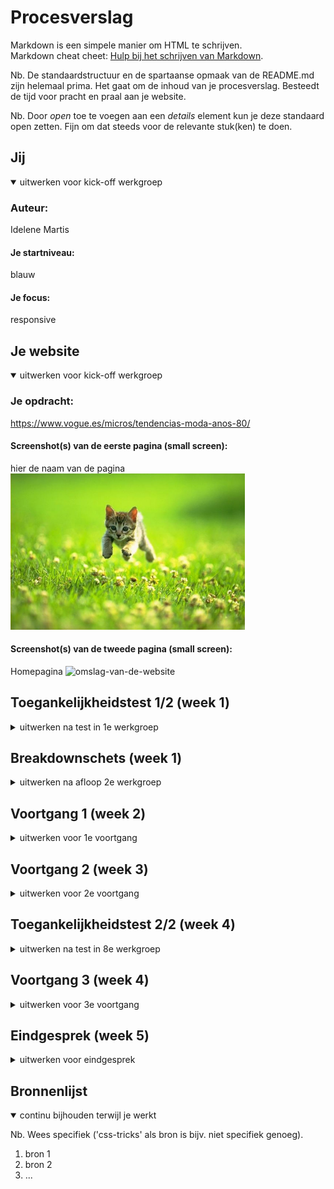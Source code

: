 # Procesverslag
Markdown is een simpele manier om HTML te schrijven.  
Markdown cheat cheet: [Hulp bij het schrijven van Markdown](https://github.com/adam-p/markdown-here/wiki/Markdown-Cheatsheet).

Nb. De standaardstructuur en de spartaanse opmaak van de README.md zijn helemaal prima. Het gaat om de inhoud van je procesverslag. Besteedt de tijd voor pracht en praal aan je website.

Nb. Door *open* toe te voegen aan een *details* element kun je deze standaard open zetten. Fijn om dat steeds voor de relevante stuk(ken) te doen.





## Jij

<details open>
  <summary>uitwerken voor kick-off werkgroep</summary>

  ### Auteur:
  Idelene Martis

  #### Je startniveau:
  blauw

  #### Je focus:
  responsive
 
</details>





## Je website

<details open>
  <summary>uitwerken voor kick-off werkgroep</summary>

  ### Je opdracht:
  https://www.vogue.es/micros/tendencias-moda-anos-80/

  #### Screenshot(s) van de eerste pagina (small screen): 
  hier de naam van de pagina  
  <img src="readme-images/dummy-plaatje.jpg" width="375px" alt="omschrijving van de pagina">

  #### Screenshot(s) van de tweede pagina (small screen):
  Homepagina 
  <img src="readme-images/Voorbeeldwebsite.png" width="375px" alt="omslag-van-de-website">
 
</details>



## Toegankelijkheidstest 1/2 (week 1)

<details>
  <summary>uitwerken na test in 1e werkgroep</summary>

  ### Bevindingen
  Lijst met je bevindingen die in de test naar voren kwamen - test gedaan door Nina:
  .bevat geen darkmode
  .de 80tis feverpagina bevat geen header of footer
  .moeilijk te bedienen met de rotator reden= omdat het te weing content bevat.
  .kleurovergang niet opvallend genoeg voor mensen met kleurenblindheid(maar dit is puur vormgeving)
  .Tab werk slecht bij het bedienen van de youtube video
  .text en lay-out niet te lezen met blurred vision
  .te weinig headings ( en ze hebben geen )
  
 
  #### Screenreader
  Hier korte omschrijving (met indien nodig afbeeldingen)
  -------------------------------
  De Feverpagina valt niet te bedienen met de tab. foto,s worden overgeslagen en Video’s en teksten hebben geen waardevolle namen. 
  De links en/of de omschrijving hiervan zijn verwarrend.      
  <img src="readme-images/80tis-fever-no-titels.png" width="375px" alt="geen-headings-80tis-fever-page">

  Hier een omschrijving van hoe het opgelost kan worden (met indien nodig afbeeldingen)
  -------------------------------
  Ik denk dat dit op te lossen is door alle afbeeldingen een waardevolle ALT's te geven dan worden zij gedetecteerd door de screenreader. Het zou ook oplossing kunnen zijn om alle afbeelindgen en lappen tekst een titel/header te geven.


  #### Muis en Toetsenbord 
  Hier korte omschrijving (met indien nodig afbeeldingen)
  -------------------------------
  De 80tis Fever pagina valt bijna niet te bedienen met de tab
  Video’s en teksten hebben geen waardevolle namen. 
  Een aantal links in de header zijn niet te bereiken met de tab alleen en het springt van hot en her. 
  De links en knoppen hebben geen hovers wel states

  Hier een omschrijving van hoe het opgelost kan worden Muis en Toetsenbord (met indien nodig afbeeldingen)
  -------------------------------
  Hoe kan ik dit oplossen? simpelweg door bij alle links een heldere omschrijving te bedenken.
  (Zorgen dat ales met de tab toets te bedienen is) Ik ben onzeker over hoe ik dit onderdeel moet verbeteren. 

  Hovers aan de knoppen toevoegen


  #### Motoriek (shocks, elastiekjes)
  Hier korte omschrijving (met indien nodig afbeeldingen)
  -------------------------------
  vanwege de mimialistishe aard van de website is het best makkelijk ok de website te bedienen.
  wel zou ik bij de 80tis feverpagina meer hou vast willen geven want nu is naar links scroller best vervelend.


  Hier een omschrijving van hoe het opgelost kan worden (met indien nodig afbeeldingen)
  -------------------------------
  Als ik later toch problemen zou tegenkomen kan ik een aantal knoppen groter maken, in de hoop dat de website dan makkenlijker te bedienen is.



  #### Visueel (brillen, contrast, kleurenblind, dark/light). 
  Hier korte omschrijving (met indien nodig afbeeldingen)
  -------------------------------
  Kleurenblindheid
  Bij deze test heb ik weinig zwakheden kunnen detecteren. 
  Na activeren van Emulate darkmode blijft alles goed leesbaar met uitzondering van de knoppen die zwart zijn.
  Naast de afbeeldingen heeft de homepage website weinig kleur.  Voornamelijk zwart/wit
  <img src="readme-images/vogue80tis-darkmode.png" width="375px" alt="vogue-80tis-Emulate-dark-mode-aan">
  <img src="readme-images/vogue-darkmode.png" width="375px" alt="vogue-home-Emulate-dark-mode-aan">


  Hier een omschrijving van hoe het opgelost kan worden (met indien nodig afbeeldingen)
  -------------------------------


</details>



## Breakdownschets (week 1)

<details>
  <summary>uitwerken na afloop 2e werkgroep</summary>

  ### de hele pagina: 
  <img src="readme-images/dummy-plaatje.jpg" width="375px" alt="breakdown van de hele pagina">

  ### dynamisch deel (bijv menu): 
  <img src="readme-images/dummy-plaatje.jpg" width="375px" alt="breakdown van een dynamisch deel">

  ### wellicht nog een dynamisch deel (bijv filter): 
  <img src="readme-images/dummy-plaatje.jpg" width="375px" alt="breakdown van nog een dynamisch deel">

</details>





## Voortgang 1 (week 2)

<details>
  <summary>uitwerken voor 1e voortgang</summary>

  ### Stand van zaken
  hier dit ging goed & dit was lastig (neem ook screenshots op van delen van je website en code)


  ### Agenda voor meeting
  samen met je groepje opstellen

  | student 1      | student 2          | student 3    | student 4        |
  | ---            | ---                | ---          | ---              |
  | dit bespreken  | en dit             | en ik dit    | en dan ik dat    |
  | en dat ook nog | dit als er tijd is | nog een punt | dit wil ik zeker |
  | ...            | ...                | ...          | ...              |


  ### Verslag van meeting
  hier na afloop snel de uitkomsten van de meeting vastleggen

  - punt 1
  - punt 2
  - nog een punt
  - ...

</details>





## Voortgang 2 (week 3)

<details>
  <summary>uitwerken voor 2e voortgang</summary>

  ### Stand van zaken
  hier dit ging goed & dit was lastig (neem ook screenshots op van delen van je website en code)


  ### Agenda voor meeting
  samen met je groepje opstellen

  | student 1      | student 2          | student 3    | student 4        |
  | ---            | ---                | ---          | ---              |
  | dit bespreken  | en dit             | en ik dit    | en dan ik dat    |
  | en dat ook nog | dit als er tijd is | nog een punt | dit wil ik zeker |
  | ...            | ...                | ...          | ...              |


  ### Verslag van meeting
  hier na afloop snel de uitkomsten van de meeting vastleggen

  - punt 1
  - punt 2
  - nog een punt
- ...

</details>





## Toegankelijkheidstest 2/2 (week 4)

<details>
  <summary>uitwerken na test in 8e werkgroep</summary>

  ### Bevindingen
  Lijst met je bevindingen die in de test naar voren kwamen (geef ook aan wat er verbeterd is):

  #### Screenreader
  Hier korte omschrijving (met indien nodig afbeeldingen)

  Hier een omschrijving van hoe het opgelost kan worden (met indien nodig afbeeldingen)


  #### Muis en Toetsenbord 
  Hier korte omschrijving (met indien nodig afbeeldingen)

  Hier een omschrijving van hoe het opgelost kan worden (met indien nodig afbeeldingen)


  #### Motoriek (shocks, elastiekjes)
  Hier korte omschrijving (met indien nodig afbeeldingen)

  Hier een omschrijving van hoe het opgelost kan worden (met indien nodig afbeeldingen)


  #### Visueel (brillen, contrast, kleurenblind, dark/light). 
  Hier korte omschrijving (met indien nodig afbeeldingen)

  Hier een omschrijving van hoe het opgelost kan worden (met indien nodig afbeeldingen)

</details>





## Voortgang 3 (week 4)

<details>
  <summary>uitwerken voor 3e voortgang</summary>

  ### Stand van zaken
  hier dit ging goed & dit was lastig (neem ook screenshots op van delen van je website en code)


  ### Agenda voor meeting
  samen met je groepje opstellen

  | student 1      | student 2          | student 3    | student 4        |
  | ---            | ---                | ---          | ---              |
  | dit bespreken  | en dit             | en ik dit    | en dan ik dat    |
  | en dat ook nog | dit als er tijd is | nog een punt | dit wil ik zeker |
  | ...            | ...                | ...          | ...              |


  ### Verslag van meeting
  hier na afloop snel de uitkomsten van de meeting vastleggen

  - punt 1
  - punt 2
  - nog een punt
  - ...

</details>





## Eindgesprek (week 5)

<details>
  <summary>uitwerken voor eindgesprek</summary>

  ### Je uitkomst - karakteristiek screenshots:
  <img src="readme-images/dummy-plaatje.jpg" width="375px" alt="uitomst opdracht 1">


  ### Dit ging goed/Heb ik geleerd: 
  Korte omschrijving met plaatjes

  <img src="readme-images/dummy-plaatje.jpg" width="375px" alt="top">


  ### Dit was lastig/Is niet gelukt:
  Korte omschrijving met plaatjes

  <img src="readme-images/dummy-plaatje.jpg" width="375px" alt="bummer">
</details>





## Bronnenlijst

<details open>
  <summary>continu bijhouden terwijl je werkt</summary>

  Nb. Wees specifiek ('css-tricks' als bron is bijv. niet specifiek genoeg).

  1. bron 1
  2. bron 2
  3. ...

</details>